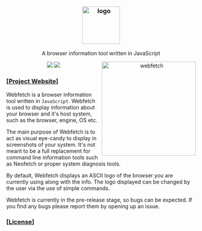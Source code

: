 <h3 align="center"><img src="https://files.catbox.moe/ql4agn.png" alt="logo" height="100px"></h3>
<p align="center">A browser information tool written in JavaScript</p>

<p align="center">
<a href="./LICENSE.md"><img src="https://img.shields.io/badge/license-GNU-yellow.svg"></a>
<a href="https://github.com/c1tizen/webfetch/releases"><img src="https://img.shields.io/github/release/c1tizen/webfetch.svg"></a>

<img src="https://files.catbox.moe/34r90m.png" alt="webfetch" align="right" height="250px">

### \[[Project Website](https://webfetch.js.org/)\]

Webfetch is a browser information tool written in `JavaScript`. Webfetch is used to display information about your browser and it's host system, such as the browser, engine, OS etc.

The main purpose of Webfetch is to act as visual eye-candy to display in screenshots of your system. It's not meant to be a full replacement for command line information tools such as Neofetch or proper system diagnosis tools.

By default, Webfetch displays an ASCII logo of the browser you are currently using along with the info. The logo displayed can be changed by the user via the use of simple commands.

Webfetch is currently in the pre-release stage, so bugs can be expected. If you find any bugs please report them by opening up an issue.


### \[[License](https://github.com/c1tizen/webfetch/blob/main/LICENSE)\]